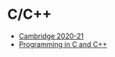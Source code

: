 # C/C++
- [Cambridge 2020-21](https://www.cl.cam.ac.uk/teaching/2021/part1b-75.html)
- [Programming in C and C++](https://www.cl.cam.ac.uk/teaching/2021/ProgC/materials.html)